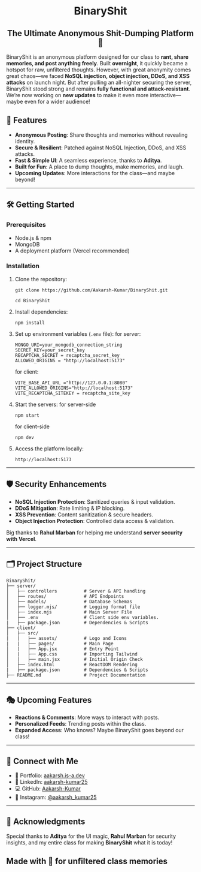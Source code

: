 # <div align="center"> BinaryShit </div>

## <div align="center"> The Ultimate Anonymous Shit-Dumping Platform 🚀 </div>

BinaryShit is an anonymous platform designed for our class to **rant, share memories, and post anything freely**. Built **overnight**, it quickly became a hotspot for raw, unfiltered thoughts. However, with great anonymity comes great chaos—we faced **NoSQL injection, object injection, DDoS, and XSS attacks** on launch night. But after pulling an all-nighter securing the server, BinaryShit stood strong and remains **fully functional and attack-resistant**. We’re now working on **new updates** to make it even more interactive—maybe even for a wider audience!

## 🚀 Features

- **Anonymous Posting**: Share thoughts and memories without revealing identity.
- **Secure & Resilient**: Patched against NoSQL Injection, DDoS, and XSS attacks.
- **Fast & Simple UI**: A seamless experience, thanks to **Aditya**.
- **Built for Fun**: A place to dump thoughts, make memories, and laugh.
- **Upcoming Updates**: More interactions for the class—and maybe beyond!

---

## 🛠️ Getting Started

### Prerequisites

- Node.js & npm
- MongoDB
- A deployment platform (Vercel recommended)

### Installation

1. Clone the repository:

   ```
   git clone https://github.com/Aakarsh-Kumar/BinaryShit.git
   ```

   ```
   cd BinaryShit
   ```

2. Install dependencies:

   ```
   npm install
   ```

3. Set up environment variables (`.env` file):
   for server:
   ```
   MONGO_URI=your_mongodb_connection_string
   SECRET_KEY=your_secret_key
   RECAPTCHA_SECRET = recaptcha_secret_key
   ALLOWED_ORIGINS = "http://localhost:5173"
   ```
   for client:
   ```
   VITE_BASE_API_URL ="http://127.0.0.1:8080"
   VITE_ALLOWED_ORIGINS="http://localhost:5173"
   VITE_RECAPTCHA_SITEKEY = recaptcha_site_key
   ```

5. Start the servers:
   for server-side
   ```
   npm start
   ```
   for client-side
   ```
   npm dev
   ```

7. Access the platform locally:

   ```
   http://localhost:5173
   ```

---

## 🛡 Security Enhancements

- **NoSQL Injection Protection**: Sanitized queries & input validation.
- **DDoS Mitigation**: Rate limiting & IP blocking.
- **XSS Prevention**: Content sanitization & secure headers.
- **Object Injection Protection**: Controlled data access & validation.

Big thanks to **Rahul Marban** for helping me understand **server security with Vercel**.

---

## 🗂 Project Structure

```
BinaryShit/
├── server/
│   ├── controllers          # Server & API handling
│   ├── routes/              # API Endpoints
│   ├── models/              # Database Schemas
│   ├── logger.mjs/          # Logging format file
│   ├── index.mjs            # Main Server File
│   ├── .env                 # Client side env variables.
|   ├── package.json         # Dependencies & Scripts
├── client/                  
│   ├── src/
|   |   ├── assets/          # Logo and Icons
|   |   ├── pages/           # Main Page 
│   |   ├── App.jsx          # Entry Point
│   |   ├── App.css          # Importing Tailwind
│   |   ├── main.jsx         # Initial Origin Check
│   ├── index.html           # ReactDOM Rendering
|   ├── package.json         # Dependencies & Scripts
├── README.md                # Project Documentation
```

---

## 🎭 Upcoming Features

- **Reactions & Comments**: More ways to interact with posts.
- **Personalized Feeds**: Trending posts within the class.
- **Expanded Access**: Who knows? Maybe BinaryShit goes beyond our class!

---

## 🔗 Connect with Me

- 🧒 Portfolio: [aakarsh.is-a.dev](https://aaakarsh.is-a.dev)
- 💼 LinkedIn: [aakarsh-kumar25](https://www.linkedin.com/in/aakarsh-kumar25)
- 💻 GitHub: [Aakarsh-Kumar](https://github.com/Aakarsh-Kumar)
- 📱 Instagram: [@aakarsh_kumar25](https://www.instagram.com/aakarsh_kumar25/)

---

## 🌟 Acknowledgments

Special thanks to **Aditya** for the UI magic, **Rahul Marban** for security insights, and my entire class for making **BinaryShit** what it is today!

## Made with 💩 for unfiltered class memories
